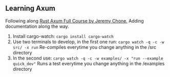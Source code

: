 ## Learning Axum

Following along [Rust Axum Full Course by Jeremy Chone.](https://youtu.be/XZtlD_m59sM?si=RjQ9oBaOAN_DLEDh)
Adding documentation along the way.

1. Install cargo-watch: 
   `cargo install cargo-watch`
2. Use two terminals to develop, in the first one run:
	`cargo watch -q -c -w src/ -x run` Re-compiles everytime you change anything in the /src directory
3. In the second use:
	`cargo watch -q -c -w examples/ -x "run --example quick_dev"` Runs a test everytime you change
	anything in the /examples directory
